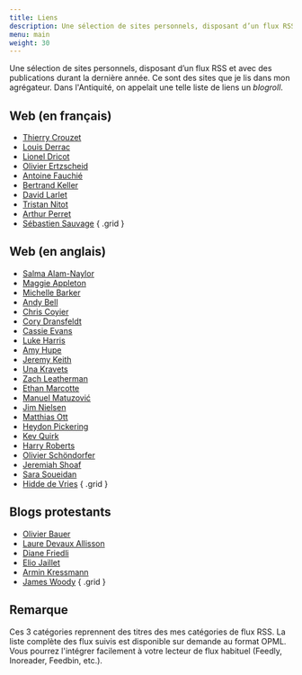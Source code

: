 ```yaml
---
title: Liens
description: Une sélection de sites personnels, disposant d’un flux RSS et avec des publications durant la dernière année.
menu: main
weight: 30
---
```


Une sélection de sites personnels, disposant d’un flux RSS et avec des publications durant la dernière année. 
Ce sont des sites que je lis dans mon agrégateur. 
Dans l'Antiquité, on appelait une telle liste de liens un *blogroll*.


## Web (en français)

- [Thierry Crouzet](https://tcrouzet.com/)
- [Louis Derrac](https://louisderrac.com/)
- [Lionel Dricot](https://ploum.net/)
- [Olivier Ertzscheid](https://affordance.framasoft.org/)
- [Antoine Fauchié](https://www.quaternum.net/)
- [Bertrand Keller](https://bertrandkeller.info/)
- [David Larlet](https://larlet.fr/david/)
- [Tristan Nitot](https://www.standblog.org/blog/)
- [Arthur Perret](https://www.arthurperret.fr/)
- [Sébastien Sauvage](https://sebsauvage.net/links/)
{ .grid }

## Web (en anglais)

- [Salma Alam-Naylor](https://whitep4nth3r.com/)
- [Maggie Appleton](https://maggieappleton.com/)
- [Michelle Barker](https://css-irl.info/)
- [Andy Bell](https://set.studio/)
- [Chris Coyier](https://chriscoyier.net/)
- [Cory Dransfeldt](https://coryd.dev/)
- [Cassie Evans](https://www.cassie.codes/)
- [Luke Harris](https://www.lkhrs.com/)
- [Amy Hupe](https://amyhupe.co.uk/)
- [Jeremy Keith](https://adactio.com/)
- [Una Kravets](https://una.im/)
- [Zach Leatherman](https://www.zachleat.com/)
- [Ethan Marcotte](https://ethanmarcotte.com/)
- [Manuel Matuzović](https://www.matuzo.at/)
- [Jim Nielsen](https://blog.jim-nielsen.com/)
- [Matthias Ott](https://matthiasott.com/)
- [Heydon Pickering](https://heydonworks.com/)
- [Kev Quirk](https://kevquirk.com/)
- [Harry Roberts](https://csswizardry.com/)
- [Olivier Schöndorfer](https://pimpmytype.com/)
- [Jeremiah Shoaf](https://www.typewolf.com/)
- [Sara Soueidan](https://www.sarasoueidan.com/)
- [Hidde de Vries](https://hidde.blog/)
{ .grid }


## Blogs protestants

- [Olivier Bauer](https://olivierbauer.org/)
- [Laure Devaux Allisson](https://lauredevaux.ch/)
- [Diane Friedli](https://dianefriedli.ch/)
- [Elio Jaillet](https://eliojaillet.ch/)
- [Armin Kressmann](https://www.ethikos.ch/)
- [James Woody](https://espritdeliberte.leswoody.net/)
{ .grid }

## Remarque

Ces 3 catégories reprennent des titres des mes catégories de flux RSS.
La liste complète des flux suivis est disponible sur demande au format OPML.
Vous pourrez l'intégrer facilement à votre lecteur de flux habituel (Feedly, Inoreader, Feedbin, etc.).
